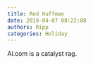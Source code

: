 ```yaml
---
title: Red Huffman
date: 2019-04-07 08:22:08
authors: Ripp
categories: Holiday
---
```


 Al.com is a catalyst rag.